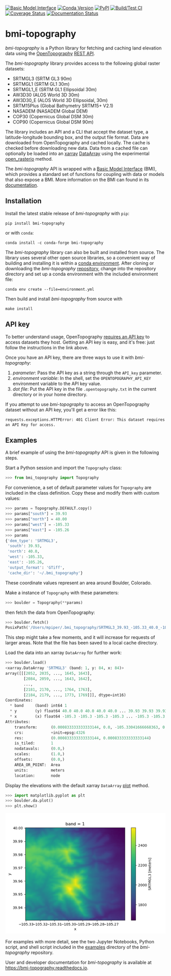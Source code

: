 [![Basic Model Interface](https://img.shields.io/badge/CSDMS-Basic%20Model%20Interface-green.svg)](https://bmi.readthedocs.io/)
[![Conda Version](https://img.shields.io/conda/vn/conda-forge/bmi-topography.svg)](https://anaconda.org/conda-forge/bmi-topography)
[![PyPI](https://img.shields.io/pypi/v/bmi-topography)](https://pypi.org/project/bmi-topography)
[![Build/Test CI](https://github.com/csdms/bmi-topography/actions/workflows/build-test-ci.yml/badge.svg)](https://github.com/csdms/bmi-topography/actions/workflows/build-test-ci.yml)
[![Coverage Status](https://coveralls.io/repos/github/csdms/bmi-topography/badge.svg?branch=main)](https://coveralls.io/github/csdms/bmi-topography?branch=main)
[![Documentation Status](https://readthedocs.org/projects/bmi-topography/badge/?version=latest)](https://bmi-topography.readthedocs.io/en/latest/?badge=latest)

# bmi-topography

*bmi-topography* is a Python library for fetching and caching
land elevation data
using the [OpenTopography][ot] [REST API][ot-rest].

The *bmi-topography* library provides access to the following global raster datasets:

* SRTMGL3 (SRTM GL3 90m)
* SRTMGL1 (SRTM GL1 30m)
* SRTMGL1_E (SRTM GL1 Ellipsoidal 30m)
* AW3D30 (ALOS World 3D 30m)
* AW3D30_E (ALOS World 3D Ellipsoidal, 30m)
* SRTM15Plus (Global Bathymetry SRTM15+ V2.1)
* NASADEM (NASADEM Global DEM)
* COP30 (Copernicus Global DSM 30m)
* COP90 (Copernicus Global DSM 90m)

The library includes an API and a CLI that accept
the dataset type,
a latitude-longitude bounding box, and
the output file format.
Data are downloaded from OpenTopography and cached locally.
The cache is checked before downloading new data.
Data from a cached file can optionally be loaded into an
[xarray][xarray] [DataArray][xarray-da]
using the experimental [open_rasterio][xarray-or] method.

The *bmi-topography* API is wrapped with a
[Basic Model Interface][bmi] (BMI),
which provides a standard set of functions for coupling with data or models
that also expose a BMI.
More information on the BMI can found in its [documentation][bmi].

## Installation

Install the latest stable release of *bmi-topography* with `pip`:
```
pip install bmi-topography
```
or with `conda`:
```
conda install -c conda-forge bmi-topography
```

The *bmi-topography* library can also be built and installed from source.
The library uses several other open source libraries,
so a convenient way of building and installing it is within a
[conda environment][conda-env].
After cloning or downloading the *bmi-topography*
[repository][bmi-topo-repo],
change into the repository directory
and set up a conda environment with the included environment file:
```
conda env create --file=environment.yml
```
Then build and install *bmi-topography* from source with
```
make install
```

## API key

To better understand usage,
OpenTopography [requires an API key][ot-api-key] to access datasets they host.
Getting an API key is easy, and it's free:
just follow the instructions in the link above.

Once you have an API key,
there are three ways to use it with *bmi-topography*:

1. *parameter*: Pass the API key as a string through the `API_key` parameter.
2. *environment variable*: In the shell, set the `OPENTOPOGRAPHY_API_KEY` environment variable to the API key value.
3. *dot file*: Put the API key in the file `.opentopography.txt` in the current directory or in your home directory.

If you attempt to use *bmi-topography* to access an OpenTopography dataset without an API key,
you'll get a error like this: 
```
requests.exceptions.HTTPError: 401 Client Error: This dataset requires an API Key for access.
```

## Examples

A brief example of using the *bmi-topography* API is given in the following steps.

Start a Python session and import the `Topography` class:
```python
>>> from bmi_topography import Topography
```

For convenience,
a set of default parameter values for `Topography` are included in the class definition.
Copy these and modify them with custom values:
```python
>>> params = Topography.DEFAULT.copy()
>>> params["south"] = 39.93
>>> params["north"] = 40.00
>>> params["west"] = -105.33
>>> params["east"] = -105.26
>>> params
{'dem_type': 'SRTMGL3',
 'south': 39.93,
 'north': 40.0,
 'west': -105.33,
 'east': -105.26,
 'output_format': 'GTiff',
 'cache_dir': '~/.bmi_topography'}
```
These coordinate values represent an area around Boulder, Colorado.

Make a instance of `Topography` with these parameters:
```python
>>> boulder = Topography(**params)
```
then fetch the data from OpenTopography:
```python
>>> boulder.fetch()
PosixPath('/Users/mpiper/.bmi_topography/SRTMGL3_39.93_-105.33_40.0_-105.26.tif')
```
This step might take a few moments,
and it will increase for requests of larger areas.
Note that the file has been saved to a local cache directory.

Load the data into an xarray `DataArray` for further work:
```python
>>> boulder.load()
<xarray.DataArray 'SRTMGL3' (band: 1, y: 84, x: 84)>
array([[[2052, 2035, ..., 1645, 1643],
        [2084, 2059, ..., 1643, 1642],
        ...,
        [2181, 2170, ..., 1764, 1763],
        [2184, 2179, ..., 1773, 1769]]], dtype=int16)
Coordinates:
  * band     (band) int64 1
  * y        (y) float64 40.0 40.0 40.0 40.0 40.0 ... 39.93 39.93 39.93 39.93
  * x        (x) float64 -105.3 -105.3 -105.3 -105.3 ... -105.3 -105.3 -105.3
Attributes:
    transform:      (0.000833333333333144, 0.0, -105.33041666668363, 0.0, -0....
    crs:            +init=epsg:4326
    res:            (0.000833333333333144, 0.000833333333333144)
    is_tiled:       1
    nodatavals:     (0.0,)
    scales:         (1.0,)
    offsets:        (0.0,)
    AREA_OR_POINT:  Area
    units:          meters
    location:       node
```

Display the elevations with the default xarray `DataArray` [plot][xarray-plot] method.
```python
>>> import matplotlib.pyplot as plt
>>> boulder.da.plot()
>>> plt.show()
```

![Example elevation data displayed through *xarray*.](./examples/bmi-topography_ex.png)

For examples with more detail,
see the two Jupyter Notebooks,
Python script, and shell script
included in the [examples][bmi-topo-examples] directory
of the *bmi-topography* repository.

User and developer documentation for *bmi-topography*
is available at https://bmi-topography.readthedocs.io.

<!-- Links (by alpha) -->

[bmi]: https://bmi.readthedocs.io
[bmi-topo-examples]: https://github.com/csdms/bmi-topography/tree/main/examples
[bmi-topo-repo]: https://github.com/csdms/bmi-topography
[conda-env]: https://docs.conda.io/projects/conda/en/latest/user-guide/tasks/manage-environments.html
[ot]: https://opentopography.org/
[ot-api-key]: https://opentopography.org/blog/introducing-api-keys-access-opentopography-global-datasets
[ot-rest]: https://portal.opentopography.org/apidocs/
[xarray]: http://xarray.pydata.org/en/stable/
[xarray-da]: http://xarray.pydata.org/en/stable/api.html#dataarray
[xarray-or]: http://xarray.pydata.org/en/stable/generated/xarray.open_rasterio.html#xarray.open_rasterio
[xarray-plot]: https://xarray.pydata.org/en/stable/generated/xarray.plot.plot.html
